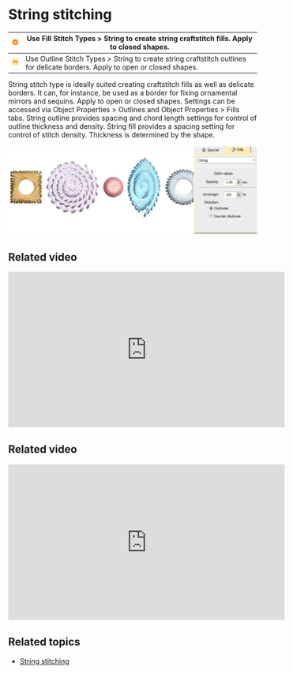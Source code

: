 # String stitching

| ![String.png](assets/String.png)           | Use Fill Stitch Types > String to create string craftstitch fills. Apply to closed shapes.                                    |
| ------------------------------------------ | ----------------------------------------------------------------------------------------------------------------------------- |
| ![String00062.png](assets/String00062.png) | Use Outline Stitch Types > String to create string craftstitch outlines for delicate borders. Apply to open or closed shapes. |

String stitch type is ideally suited creating craftstitch fills as well as delicate borders. It can, for instance, be used as a border for fixing ornamental mirrors and sequins. Apply to open or closed shapes. Settings can be accessed via Object Properties > Outlines and Object Properties > Fills tabs. String outline provides spacing and chord length settings for control of outline thickness and density. String fill provides a spacing setting for control of stitch density. Thickness is determined by the shape.

![PaghadiStitchSample.png](assets/PaghadiStitchSample.png)

## Related video

<iframe src="https://www.youtube.com/embed/zPDSQd7C_ew" frameborder="0" 
		 allow="accelerometer; autoplay; encrypted-media; gyroscope; picture-in-picture" 
		 allowfullscreen="" style="width: 560px; height: 315px;">
<p>&#160;</p>
</iframe>

## Related video

<iframe src="https://www.youtube.com/embed/eYHXO4BtP8U" frameborder="0" 
		 allow="accelerometer; autoplay; encrypted-media; gyroscope; picture-in-picture" 
		 allowfullscreen="" style="width: 560px; height: 315px;">
<p>&#160;</p>
</iframe>

## Related topics

- [String stitching](../../Decorative/specialty/String_stitching)
